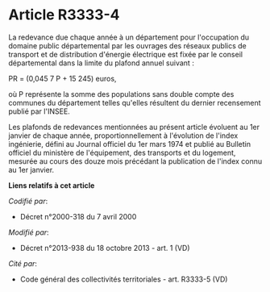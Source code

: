# Article R3333-4

La redevance due chaque année à un département pour l'occupation du domaine public départemental par les ouvrages des réseaux
publics de transport et de distribution d'énergie électrique est fixée par le conseil départemental dans la limite du plafond
annuel suivant : 

PR = (0,045 7 P + 15 245) euros, 

où P représente la somme des populations sans double compte des communes du département telles qu'elles résultent du dernier
recensement publié par l'INSEE. 

Les plafonds de redevances mentionnées au présent article évoluent au 1er janvier de chaque année, proportionnellement à
l'évolution de l'index ingénierie, défini au Journal officiel du 1er mars 1974 et publié au Bulletin officiel du ministère de
l'équipement, des transports et du logement, mesurée au cours des douze mois précédant la publication de l'index connu au 1er
janvier.

**Liens relatifs à cet article**

_Codifié par_:

  - Décret n°2000-318 du 7 avril 2000

_Modifié par_:

  - Décret n°2013-938 du 18 octobre 2013 - art. 1 (VD)

_Cité par_:

  - Code général des collectivités territoriales - art. R3333-5 (VD)
